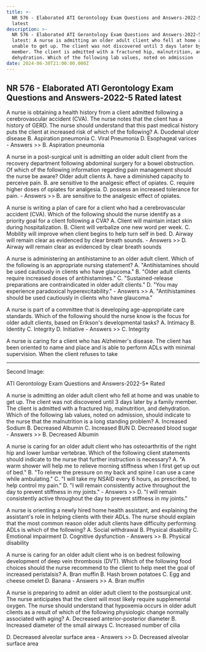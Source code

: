 ```yaml
---
title: >-
  NR 576 - Elaborated ATI Gerontology Exam Questions and Answers-2022-5 Rated
  latest
description: >-
  NR 576 - Elaborated ATI Gerontology Exam Questions and Answers-2022-5 Rated
  latest: A nurse is admitting an older adult client who fell at home and was
  unable to get up. The client was not discovered until 3 days later by a family
  member. The client is admitted with a fractured hip, malnutrition, and
  dehydration. Which of the following lab values, noted on admission
date: 2024-06-30T21:00:00.000Z
---
```


## NR 576 - Elaborated ATI Gerontology Exam Questions and Answers-2022-5 Rated latest

A nurse is obtaining a health history from a client admitted following a cerebrovascular accident (CVA). The nurse notes that the client has a history of GERD. The nurse should understand that this past medical history puts the client at increased risk of which of the following?
A. Duodenal ulcer disease
B. Aspiration pneumonia
C. Viral Pneumonia
D. Esophageal varices - Answers >> B. Aspiration pneumonia

A nurse in a post-surgical unit is admitting an older adult client from the recovery department following abdominal surgery for a bowel obstruction. Of which of the following information regarding pain management should the nurse be aware? Older adult clients
A. have a diminished capacity to perceive pain.
B. are sensitive to the analgesic effect of opiates.
C. require higher doses of opiates for analgesia.
D. possess an increased tolerance for pain. - Answers >> B. are sensitive to the analgesic effect of opiates.

A nurse is writing a plan of care for a client who had a cerebrovascular accident (CVA). Which of the following should the nurse identify as a priority goal for a client following a CVA?
A. Client will maintain intact skin during hospitalization.
B. Client will verbalize one new word per week.
C. Mobility will improve when client begins to help turn self in bed.
D. Airway will remain clear as evidenced by clear breath sounds. - Answers >> D. Airway will remain clear as evidenced by clear breath sounds

A nurse is administering an antihistamine to an older adult client. Which of the following is an appropriate nursing statement?
A. "Antihistamines should be used cautiously in clients who have glaucoma."
B. "Older adult clients require increased doses of antihistamines."
C. "Sustained-release preparations are contraindicated in older adult clients."
D. "You may experience paradoxical hyperexcitability." - Answers >> A. "Antihistamines should be used cautiously in clients who have glaucoma."

A nurse is part of a committee that is developing age-appropriate care standards. Which of the following should the nurse know is the focus for older adult clients, based on Erikson's developmental tasks?
A. Intimacy
B. Identity
C. Integrity
D. Initiative - Answers >> C. Integrity

A nurse is caring for a client who has Alzheimer's disease. The client has been oriented to name and place and is able to perform ADLs with minimal supervision. When the client refuses to take

***

Second Image:

ATI Gerontology Exam Questions and Answers-2022-5\* Rated

A nurse is admitting an older adult client who fell at home and was unable to get up. The client was not discovered until 3 days later by a family member. The client is admitted with a fractured hip, malnutrition, and dehydration. Which of the following lab values, noted on admission, should indicate to the nurse that the malnutrition is a long standing problem?
A. Increased Sodium
B. Decreased Albumin
C. Increased BUN
D. Decreased blood sugar - Answers >> B. Decreased Albumin

A nurse is caring for an older adult client who has osteoarthritis of the right hip and lower lumbar vertebrae. Which of the following client statements should indicate to the nurse that further instruction is necessary?
A. "A warm shower will help me to relieve morning stiffness when I first get up out of bed."
B. "To relieve the pressure on my back and spine I can use a cane while ambulating."
C. "I will take my NSAID every 6 hours, as prescribed, to help control my pain."
D. "I will remain consistently active throughout the day to prevent stiffness in my joints." - Answers >> D. "I will remain consistently active throughout the day to prevent stiffness in my joints."

A nurse is orienting a newly hired home health assistant, and explaining the assistant's role in helping clients with their ADLs. The nurse should explain that the most common reason older adult clients have difficulty performing ADLs is which of the following?
A. Social withdrawal
B. Physical disability
C. Emotional impairment
D. Cognitive dysfunction - Answers >> B. Physical disability

A nurse is caring for an older adult client who is on bedrest following development of deep vein thrombosis (DVT). Which of the following food choices should the nurse recommend to the client to help meet the goal of increased peristalsis?
A. Bran muffin
B. Hash brown potatoes
C. Egg and cheese omelet
D. Banana - Answers >> A. Bran muffin

A nurse is preparing to admit an older adult client to the postsurgical unit. The nurse anticipates that the client will most likely require supplemental oxygen. The nurse should understand that hypoxemia occurs in older adult clients as a result of which of the following physiologic change normally associated with aging?
A. Decreased anterior-posterior diameter
B. Increased diameter of the small airways
C. Increased number of cilia

D. Decreased alveolar surface area - Answers >> D. Decreased alveolar surface area
